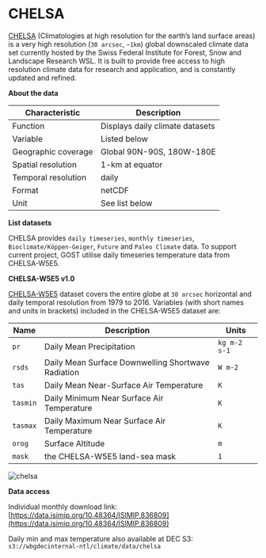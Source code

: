 # CHELSA

[CHELSA](https://chelsa-climate.org) (Climatologies at high resolution for the earth’s land surface areas) is a very high resolution (`30 arcsec`, `~1km`) global downscaled climate data set currently hosted by the Swiss Federal Institute for Forest, Snow and Landscape Research WSL. It is built to provide free access to high resolution climate data for research and application, and is constantly updated and refined.


**About the data**

| Characteristic  | Description  |
|---|---|
| Function  | Displays daily climate datasets  |
| Variable  | Listed below  |
| Geographic coverage  | Global 90N-90S, 180W-180E |
| Spatial resolution  | 1-km at equator  |
| Temporal resolution  | daily  |
| Format  | netCDF  |
| Unit  | See list below  |


**List datasets**

CHELSA provides `daily timeseries`, `monthly timeseries`,  `Bioclimate/Köppen-Geiger`, `Future` and `Paleo Climate` data. To support current project, GOST utilise daily timeseries temperature data from CHELSA-W5E5.

**CHELSA-W5E5 v1.0**

[CHELSA-W5E5](https://chelsa-climate.org/chelsa-w5e5-v1-0-daily-climate-data-at-1km-resolution/) dataset covers the entire globe at `30 arcsec` horizontal and daily temporal resolution from 1979 to 2016. Variables (with short names and units in brackets) included in the CHELSA-W5E5 dataset are:

| Name  | Description  | Units |
|---|---|---|
| `pr`  | Daily Mean Precipitation  | `kg m-2 s-1` |
| `rsds`  | Daily Mean Surface Downwelling Shortwave Radiation  | `W m-2` |
| `tas`  | Daily Mean Near-Surface Air Temperature  | `K` |
| `tasmin`  | Daily Minimum Near Surface Air Temperature  | `K` |
| `tasmax`  | Daily Maximum Near Surface Air Temperature  | `K` |
| `orog`  | Surface Altitude  | `m` |
| `mask`  | the CHELSA-W5E5 land-sea mask  | `1` |

![chelsa](../img/data-chelsa.png)


**Data access**

Individual monthly download link: [https://data.isimip.org/10.48364/ISIMIP.836809](https://data.isimip.org/10.48364/ISIMIP.836809)

Daily min and max temperature also available at DEC S3: `s3://wbgdecinternal-ntl/climate/data/chelsa`
